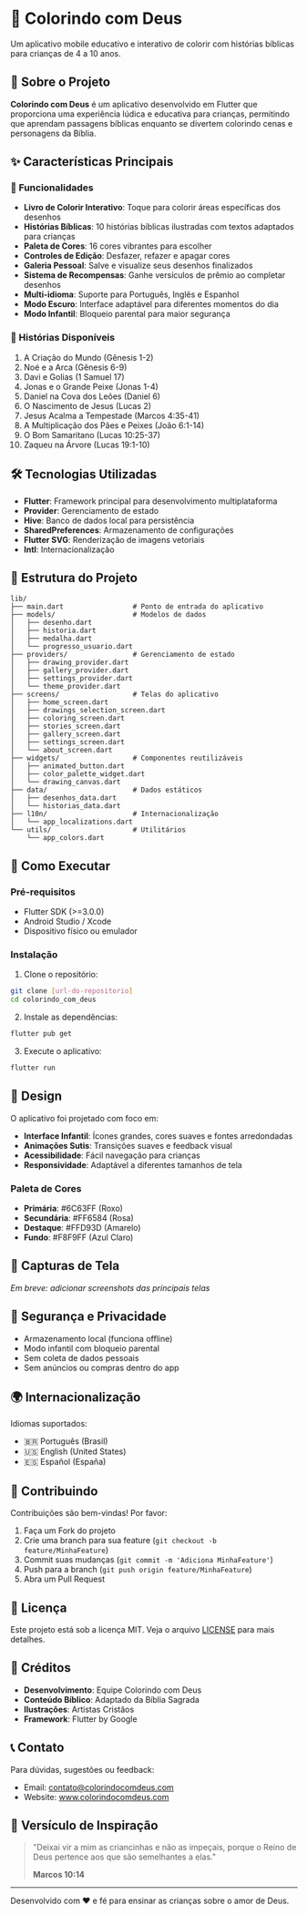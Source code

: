 # 🎨 Colorindo com Deus

Um aplicativo mobile educativo e interativo de colorir com histórias bíblicas para crianças de 4 a 10 anos.

## 📱 Sobre o Projeto

**Colorindo com Deus** é um aplicativo desenvolvido em Flutter que proporciona uma experiência lúdica e educativa para crianças, permitindo que aprendam passagens bíblicas enquanto se divertem colorindo cenas e personagens da Bíblia.

## ✨ Características Principais

### 🎯 Funcionalidades

- **Livro de Colorir Interativo**: Toque para colorir áreas específicas dos desenhos
- **Histórias Bíblicas**: 10 histórias bíblicas ilustradas com textos adaptados para crianças
- **Paleta de Cores**: 16 cores vibrantes para escolher
- **Controles de Edição**: Desfazer, refazer e apagar cores
- **Galeria Pessoal**: Salve e visualize seus desenhos finalizados
- **Sistema de Recompensas**: Ganhe versículos de prêmio ao completar desenhos
- **Multi-idioma**: Suporte para Português, Inglês e Espanhol
- **Modo Escuro**: Interface adaptável para diferentes momentos do dia
- **Modo Infantil**: Bloqueio parental para maior segurança

### 📖 Histórias Disponíveis

1. A Criação do Mundo (Gênesis 1-2)
2. Noé e a Arca (Gênesis 6-9)
3. Davi e Golias (1 Samuel 17)
4. Jonas e o Grande Peixe (Jonas 1-4)
5. Daniel na Cova dos Leões (Daniel 6)
6. O Nascimento de Jesus (Lucas 2)
7. Jesus Acalma a Tempestade (Marcos 4:35-41)
8. A Multiplicação dos Pães e Peixes (João 6:1-14)
9. O Bom Samaritano (Lucas 10:25-37)
10. Zaqueu na Árvore (Lucas 19:1-10)

## 🛠️ Tecnologias Utilizadas

- **Flutter**: Framework principal para desenvolvimento multiplataforma
- **Provider**: Gerenciamento de estado
- **Hive**: Banco de dados local para persistência
- **SharedPreferences**: Armazenamento de configurações
- **Flutter SVG**: Renderização de imagens vetoriais
- **Intl**: Internacionalização

## 📂 Estrutura do Projeto

```
lib/
├── main.dart                 # Ponto de entrada do aplicativo
├── models/                   # Modelos de dados
│   ├── desenho.dart
│   ├── historia.dart
│   ├── medalha.dart
│   └── progresso_usuario.dart
├── providers/                # Gerenciamento de estado
│   ├── drawing_provider.dart
│   ├── gallery_provider.dart
│   ├── settings_provider.dart
│   └── theme_provider.dart
├── screens/                  # Telas do aplicativo
│   ├── home_screen.dart
│   ├── drawings_selection_screen.dart
│   ├── coloring_screen.dart
│   ├── stories_screen.dart
│   ├── gallery_screen.dart
│   ├── settings_screen.dart
│   └── about_screen.dart
├── widgets/                  # Componentes reutilizáveis
│   ├── animated_button.dart
│   ├── color_palette_widget.dart
│   └── drawing_canvas.dart
├── data/                     # Dados estáticos
│   ├── desenhos_data.dart
│   └── historias_data.dart
├── l10n/                     # Internacionalização
│   └── app_localizations.dart
└── utils/                    # Utilitários
    └── app_colors.dart
```

## 🚀 Como Executar

### Pré-requisitos

- Flutter SDK (>=3.0.0)
- Android Studio / Xcode
- Dispositivo físico ou emulador

### Instalação

1. Clone o repositório:
```bash
git clone [url-do-repositorio]
cd colorindo_com_deus
```

2. Instale as dependências:
```bash
flutter pub get
```

3. Execute o aplicativo:
```bash
flutter run
```

## 🎨 Design

O aplicativo foi projetado com foco em:

- **Interface Infantil**: Ícones grandes, cores suaves e fontes arredondadas
- **Animações Sutis**: Transições suaves e feedback visual
- **Acessibilidade**: Fácil navegação para crianças
- **Responsividade**: Adaptável a diferentes tamanhos de tela

### Paleta de Cores

- **Primária**: #6C63FF (Roxo)
- **Secundária**: #FF6584 (Rosa)
- **Destaque**: #FFD93D (Amarelo)
- **Fundo**: #F8F9FF (Azul Claro)

## 📱 Capturas de Tela

_Em breve: adicionar screenshots das principais telas_

## 🔐 Segurança e Privacidade

- Armazenamento local (funciona offline)
- Modo infantil com bloqueio parental
- Sem coleta de dados pessoais
- Sem anúncios ou compras dentro do app

## 🌍 Internacionalização

Idiomas suportados:
- 🇧🇷 Português (Brasil)
- 🇺🇸 English (United States)
- 🇪🇸 Español (España)

## 🤝 Contribuindo

Contribuições são bem-vindas! Por favor:

1. Faça um Fork do projeto
2. Crie uma branch para sua feature (`git checkout -b feature/MinhaFeature`)
3. Commit suas mudanças (`git commit -m 'Adiciona MinhaFeature'`)
4. Push para a branch (`git push origin feature/MinhaFeature`)
5. Abra um Pull Request

## 📄 Licença

Este projeto está sob a licença MIT. Veja o arquivo [LICENSE](LICENSE) para mais detalhes.

## 👥 Créditos

- **Desenvolvimento**: Equipe Colorindo com Deus
- **Conteúdo Bíblico**: Adaptado da Bíblia Sagrada
- **Ilustrações**: Artistas Cristãos
- **Framework**: Flutter by Google

## 📞 Contato

Para dúvidas, sugestões ou feedback:
- Email: contato@colorindocomdeus.com
- Website: www.colorindocomdeus.com

## 🙏 Versículo de Inspiração

> "Deixai vir a mim as criancinhas e não as impeçais, porque o Reino de Deus pertence aos que são semelhantes a elas."
> 
> **Marcos 10:14**

---

Desenvolvido com ❤️ e fé para ensinar as crianças sobre o amor de Deus.

